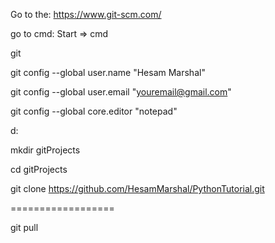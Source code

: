 
Go to the: https://www.git-scm.com/

go to cmd: Start => cmd

git

git config --global user.name "Hesam Marshal"

git config --global user.email "youremail@gmail.com"

git config --global core.editor "notepad"

d:

mkdir gitProjects

cd gitProjects

git clone https://github.com/HesamMarshal/PythonTutorial.git

==================

git pull
